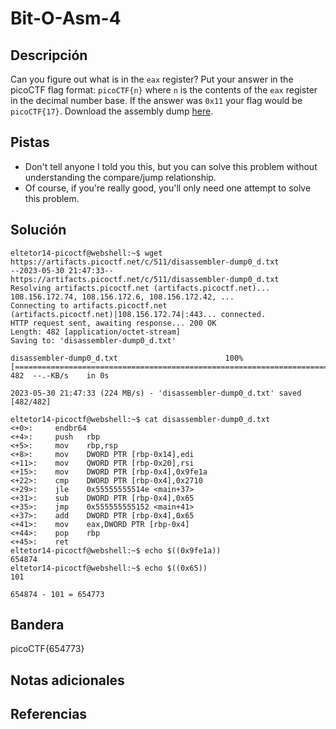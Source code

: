 # Bit-O-Asm-4

## Descripción
Can you figure out what is in the `eax` register? Put your answer in the picoCTF flag format: `picoCTF{n}` where `n` is the contents of the `eax` register in the decimal number base. If the answer was `0x11` your flag would be `picoCTF{17}`. Download the assembly dump [here](https://artifacts.picoctf.net/c/511/disassembler-dump0_d.txt).

## Pistas
- Don't tell anyone I told you this, but you can solve this problem without understanding the compare/jump relationship.
- Of course, if you're really good, you'll only need one attempt to solve this problem.

## Solución

```
eltetor14-picoctf@webshell:~$ wget https://artifacts.picoctf.net/c/511/disassembler-dump0_d.txt
--2023-05-30 21:47:33--  https://artifacts.picoctf.net/c/511/disassembler-dump0_d.txt
Resolving artifacts.picoctf.net (artifacts.picoctf.net)... 108.156.172.74, 108.156.172.6, 108.156.172.42, ...
Connecting to artifacts.picoctf.net (artifacts.picoctf.net)|108.156.172.74|:443... connected.
HTTP request sent, awaiting response... 200 OK
Length: 482 [application/octet-stream]
Saving to: 'disassembler-dump0_d.txt'

disassembler-dump0_d.txt                        100%[======================================================================================================>]     482  --.-KB/s    in 0s      

2023-05-30 21:47:33 (224 MB/s) - 'disassembler-dump0_d.txt' saved [482/482]

eltetor14-picoctf@webshell:~$ cat disassembler-dump0_d.txt 
<+0>:     endbr64 
<+4>:     push   rbp
<+5>:     mov    rbp,rsp
<+8>:     mov    DWORD PTR [rbp-0x14],edi
<+11>:    mov    QWORD PTR [rbp-0x20],rsi
<+15>:    mov    DWORD PTR [rbp-0x4],0x9fe1a
<+22>:    cmp    DWORD PTR [rbp-0x4],0x2710
<+29>:    jle    0x55555555514e <main+37>
<+31>:    sub    DWORD PTR [rbp-0x4],0x65
<+35>:    jmp    0x555555555152 <main+41>
<+37>:    add    DWORD PTR [rbp-0x4],0x65
<+41>:    mov    eax,DWORD PTR [rbp-0x4]
<+44>:    pop    rbp
<+45>:    ret
eltetor14-picoctf@webshell:~$ echo $((0x9fe1a))
654874
eltetor14-picoctf@webshell:~$ echo $((0x65))
101

654874 - 101 = 654773
```

## Bandera
picoCTF{654773}

## Notas adicionales

## Referencias
